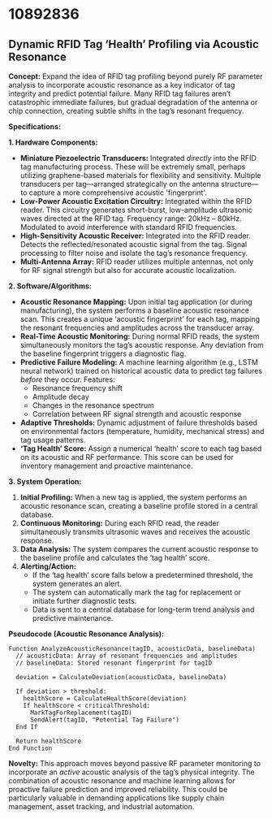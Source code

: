 # 10892836

## Dynamic RFID Tag ‘Health’ Profiling via Acoustic Resonance

**Concept:** Expand the idea of RFID tag profiling beyond purely RF parameter analysis to incorporate acoustic resonance as a key indicator of tag integrity and predict potential failure. Many RFID tag failures aren’t catastrophic immediate failures, but gradual degradation of the antenna or chip connection, creating subtle shifts in the tag’s resonant frequency.

**Specifications:**

**1. Hardware Components:**

*   **Miniature Piezoelectric Transducers:** Integrated *directly* into the RFID tag manufacturing process. These will be extremely small, perhaps utilizing graphene-based materials for flexibility and sensitivity. Multiple transducers per tag—arranged strategically on the antenna structure—to capture a more comprehensive acoustic 'fingerprint'.
*   **Low-Power Acoustic Excitation Circuitry:** Integrated within the RFID reader. This circuitry generates short-burst, low-amplitude ultrasonic waves directed at the RFID tag. Frequency range: 20kHz – 80kHz. Modulated to avoid interference with standard RFID frequencies.
*   **High-Sensitivity Acoustic Receiver:** Integrated into the RFID reader. Detects the reflected/resonated acoustic signal from the tag. Signal processing to filter noise and isolate the tag’s resonance frequency.
*   **Multi-Antenna Array:** RFID reader utilizes multiple antennas, not only for RF signal strength but also for accurate acoustic localization.

**2. Software/Algorithms:**

*   **Acoustic Resonance Mapping:** Upon initial tag application (or during manufacturing), the system performs a baseline acoustic resonance scan. This creates a unique ‘acoustic fingerprint’ for each tag, mapping the resonant frequencies and amplitudes across the transducer array.
*   **Real-Time Acoustic Monitoring:** During normal RFID reads, the system simultaneously monitors the tag’s acoustic response. Any deviation from the baseline fingerprint triggers a diagnostic flag.
*   **Predictive Failure Modeling:** A machine learning algorithm (e.g., LSTM neural network) trained on historical acoustic data to predict tag failures *before* they occur. Features:
    *   Resonance frequency shift
    *   Amplitude decay
    *   Changes in the resonance spectrum
    *   Correlation between RF signal strength and acoustic response
*   **Adaptive Thresholds:** Dynamic adjustment of failure thresholds based on environmental factors (temperature, humidity, mechanical stress) and tag usage patterns.
*   **‘Tag Health’ Score:** Assign a numerical ‘health’ score to each tag based on its acoustic and RF performance. This score can be used for inventory management and proactive maintenance.

**3. System Operation:**

1.  **Initial Profiling:** When a new tag is applied, the system performs an acoustic resonance scan, creating a baseline profile stored in a central database.
2.  **Continuous Monitoring:** During each RFID read, the reader simultaneously transmits ultrasonic waves and receives the acoustic response.
3.  **Data Analysis:** The system compares the current acoustic response to the baseline profile and calculates the ‘tag health’ score.
4.  **Alerting/Action:**
    *   If the ‘tag health’ score falls below a predetermined threshold, the system generates an alert.
    *   The system can automatically mark the tag for replacement or initiate further diagnostic tests.
    *   Data is sent to a central database for long-term trend analysis and predictive maintenance.

**Pseudocode (Acoustic Resonance Analysis):**

```
Function AnalyzeAcousticResonance(tagID, acousticData, baselineData)
  // acousticData: Array of resonant frequencies and amplitudes
  // baselineData: Stored resonant fingerprint for tagID

  deviation = CalculateDeviation(acousticData, baselineData)

  If deviation > threshold:
    healthScore = CalculateHealthScore(deviation)
    If healthScore < criticalThreshold:
      MarkTagForReplacement(tagID)
      SendAlert(tagID, "Potential Tag Failure")
  End If

  Return healthScore
End Function
```

**Novelty:** This approach moves beyond passive RF parameter monitoring to incorporate an *active* acoustic analysis of the tag’s physical integrity. The combination of acoustic resonance and machine learning allows for proactive failure prediction and improved reliability. This could be particularly valuable in demanding applications like supply chain management, asset tracking, and industrial automation.